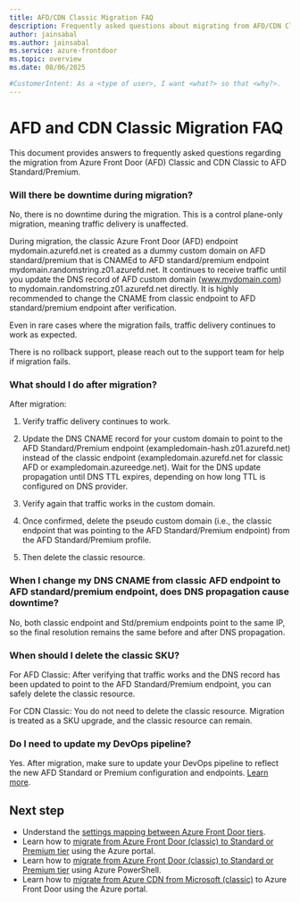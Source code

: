 ```yaml
---
title: AFD/CDN Classic Migration FAQ
description: Frequently asked questions about migrating from AFD/CDN Classic to AFD Standard or Premium.
author: jainsabal
ms.author: jainsabal
ms.service: azure-frontdoor
ms.topic: overview
ms.date: 08/06/2025

#CustomerIntent: As a <type of user>, I want <what?> so that <why?>.
---
```


# AFD and CDN Classic Migration FAQ

This document provides answers to frequently asked questions regarding the migration from Azure Front Door (AFD) Classic and CDN Classic to AFD Standard/Premium.

### Will there be downtime during migration?

No, there is no downtime during the migration. This is a control plane-only migration, meaning traffic delivery is unaffected.

During migration, the classic Azure Front Door (AFD) endpoint mydomain.azurefd.net is created as a dummy custom domain on AFD standard/premium that is CNAMEd to AFD standard/premium endpoint mydomain.randomstring.z01.azurefd.net. It continues to receive traffic until you update the DNS record of AFD custom domain (www.mydomain.com) to mydomain.randomstring.z01.azurefd.net directly. It is highly recommended to change the CNAME from classic endpoint to AFD standard/premium endpoint after verification.

Even in rare cases where the migration fails, traffic delivery continues to work as expected.

There is no rollback support, please reach out to the support team for help if migration fails.



### What should I do after migration?

After migration:

1. Verify traffic delivery continues to work.

1. Update the DNS CNAME record for your custom domain to point to the AFD Standard/Premium endpoint (exampledomain-hash.z01.azurefd.net) instead of the classic endpoint (exampledomain.azurefd.net for classic AFD or exampledomain.azureedge.net). Wait for the DNS update propagation until DNS TTL expires, depending on how long TTL is configured on DNS provider.

1. Verify again that traffic works in the custom domain.

1. Once confirmed, delete the pseudo custom domain (i.e., the classic endpoint that was pointing to the AFD Standard/Premium endpoint) from the AFD Standard/Premium profile.

1. Then delete the classic resource. 

### When I change my DNS CNAME from classic AFD endpoint to AFD standard/premium endpoint, does DNS propagation cause downtime?

No, both classic endpoint and Std/premium endpoints point to the same IP, so the final resolution remains the same before and after DNS propagation.

### When should I delete the classic SKU?

For AFD Classic: After verifying that traffic works and the DNS record has been updated to point to the AFD Standard/Premium endpoint, you can safely delete the classic resource.

For CDN Classic: You do not need to delete the classic resource. Migration is treated as a SKU upgrade, and the classic resource can remain.

### Do I need to update my DevOps pipeline?

Yes. After migration, make sure to update your DevOps pipeline to reflect the new AFD Standard or Premium configuration and endpoints. [Learn more](post-migration-dev-ops-experience.md).

## Next step

* Understand the [settings mapping between Azure Front Door tiers](tier-mapping.md).
* Learn how to [migrate from Azure Front Door (classic) to Standard or Premium tier](migrate-tier.md) using the Azure portal.
* Learn how to [migrate from Azure Front Door (classic) to Standard or Premium tier](migrate-tier-powershell.md) using Azure PowerShell.
* Learn how to [migrate from Azure CDN from Microsoft (classic)](migrate-tier.md) to Azure Front Door using the Azure portal.
